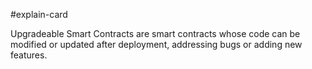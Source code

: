 #explain-card

Upgradeable Smart Contracts are smart contracts whose code can be modified or updated after deployment, addressing bugs or adding new features.
